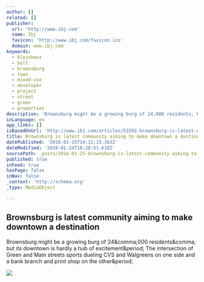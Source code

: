 ```yaml
---
author: []
related: []
publisher:
  url: 'http://www.ibj.com'
  name: Ibj
  favicon: 'http://www.ibj.com/favicon.ico'
  domain: www.ibj.com
keywords:
  - kleinhenz
  - bolt
  - brownsburg
  - town
  - mixed-use
  - developer
  - project
  - street
  - green
  - properties
description: 'Brownsburg might be a growing burg of 24,000 residents, but its downtown is hardly a hub of excitement. The intersection of Green and Main streets sports dueling CVS and Walgreens on one side and a bank branch and print shop on the other.'
inLanguage: en
app_links: []
isBasedOnUrl: 'http://www.ibj.com/articles/53592-brownsburg-is-latest-community-aiming-to-make-downtown-a-destination'
title: Brownsburg is latest community aiming to make downtown a destination
datePublished: '2016-01-25T14:31:15.363Z'
dateModified: '2016-01-24T18:28:51.618Z'
sourcePath: _posts/2016-01-25-brownsburg-is-latest-community-aiming-to-make-downtown-a-des.md
published: true
inFeed: true
hasPage: false
inNav: false
_context: 'http://schema.org'
_type: MediaObject

---
```

<article style=""><h1>Brownsburg is latest community aiming to make downtown a destination</h1><p>Brownsburg might be a growing burg of 24&amp;comma;000 residents&amp;comma; but its downtown is hardly a hub of excitement&amp;period; The intersection of Green and Main streets sports dueling CVS and Walgreens on one side and a bank branch and print shop on the other&amp;period;</p><img src="http://www.ibj.com/ext/resources/IBJ-Print2/2015/06-June/061515/rop-brownsburg-rendering-061515-2col.jpg?1434059963" /></article>